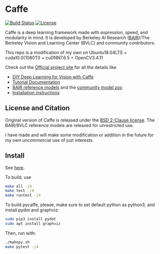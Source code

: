 # Caffe

[![Build Status](https://travis-ci.org/BVLC/caffe.svg?branch=master)](https://travis-ci.org/BVLC/caffe)
[![License](https://img.shields.io/badge/license-BSD-blue.svg)](LICENSE)

Caffe is a deep learning framework made with expression, speed, and modularity in mind.
It is developed by Berkeley AI Research ([BAIR](http://bair.berkeley.edu))/The Berkeley Vision and Learning Center (BVLC) and community contributors. 

This repo is a modification of my own on Ubuntu18.04LTS + cuda10.0(1080TI) + cuDNN7.6.5 + OpenCV3.4.11

Check out the [Official project site](http://caffe.berkeleyvision.org) for all the details like

- [DIY Deep Learning for Vision with Caffe](https://docs.google.com/presentation/d/1UeKXVgRvvxg9OUdh_UiC5G71UMscNPlvArsWER41PsU/edit#slide=id.p)
- [Tutorial Documentation](http://caffe.berkeleyvision.org/tutorial/)
- [BAIR reference models](http://caffe.berkeleyvision.org/model_zoo.html) and the [community model zoo](https://github.com/BVLC/caffe/wiki/Model-Zoo)
- [Installation instructions](http://caffe.berkeleyvision.org/installation.html)


## License and Citation

Original version of Caffe is released under the [BSD 2-Clause license](https://github.com/BVLC/caffe/blob/master/LICENSE).
The BAIR/BVLC reference models are released for unrestricted use.

I have made and will make some modification or addition in the future for my own uncommercial use of just interests.

## Install

See [here](https://www.cnblogs.com/xypf/articles/13377666.html).

To build, use
```sh
make all -j4
make test -j4
make runtest -j4
```

To build pycaffe, please, make sure to  set default python as python3, and install pydot and graphviz:
```sh
sudo pip3 install pydot
sudo apt install graphviz
```

Then, run with:
```sh
./makepy.sh
make pytest -j4
```

